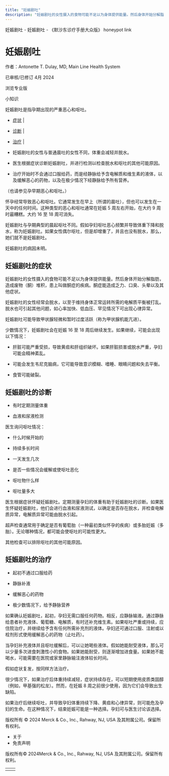 ```yaml
---
title: "妊娠剧吐"
description: "妊娠剧吐的女性摄入的食物可能不足以为身体提供能量。然后身体开始分解脂肪，造成废物（酮）堆积，患上叫做酮症的疾病。酮症能造成乏力、口臭、头晕以及其他症状。"
---
```


﻿妊娠剧吐 \- 妊娠剧吐 \- 《默沙东诊疗手册大众版》 honeypot link

# 妊娠剧吐

作者：Antonette T. Dulay, MD, Main Line Health System

已审核/已修订 4月 2024

浏览专业版

小知识

妊娠剧吐是指孕期出现的严重恶心和呕吐。

- [症状](#症状_v37918540_zh) \|
- [诊断](#诊断_v813038_zh) \|
- [治疗](#治疗_v8949768_zh) \|

- 妊娠剧吐的女性与普通晨吐的女性不同，体重会减轻并脱水。

- 医生根据症状诊断妊娠剧吐，并进行检测以检查脱水和呕吐的其他可能原因。

- 治疗开始时不会通过口服给药，而是经静脉给予含电解质和维生素的液体，以及缓解恶心的药物，以及在极少情况下经静脉给予所有营养。


（也请参见孕早期恶心和呕吐。）

怀孕经常导致恶心和呕吐。它通常发生在早上（所谓的晨吐），但也可以发生在一天中的任何时间。这种类型的恶心和呕吐通常在妊娠 5 周左右开始，在大约 9 周时最糟糕。大约 16 至 18 周可消失。

妊娠剧吐与孕期典型的晨起呕吐不同。假如孕妇呕吐恶心频繁并导致体重下降和脱水，称为妊娠剧吐。如果女性偶尔呕吐，但是却增重了，并且也没有脱水，那么，她们就不是妊娠剧吐。

妊娠剧吐的病因未明。

## 妊娠剧吐的症状

妊娠剧吐的女性摄入的食物可能不足以为身体提供能量。然后身体开始分解脂肪，造成废物（酮）堆积，患上叫做酮症的疾病。酮症能造成乏力、口臭、头晕以及其他症状。

妊娠剧吐的女性经常会脱水，以至于维持身体正常运转所需的电解质平衡被打乱。脱水也可引起其他问题，如心率加快、低血压、罕见情况下可出现心律异常。

妊娠剧吐可能导致甲状腺轻微和暂时过度活跃（称为甲状腺机能亢进）。

少数情况下，妊娠剧吐会在妊娠 16 至 18 周后继续发生。如果继续，可能会出现以下情况：

- 肝脏可能严重受损，导致黄疸和肝组织破坏。如果肝脏损害或脱水严重，孕妇可能会精神紊乱。

- 可能会发生韦尼克脑病，它可能导致意识模糊、嗜睡、眼睛问题和失去平衡。

- 食管可能破裂。


## 妊娠剧吐的诊断

- 有时定期测量体重

- 血液和尿液检测


医生询问呕吐情况：

- 什么时候开始的

- 持续多长时间

- 一天发生几次

- 是否一些情况会缓解或使呕吐恶化

- 呕吐物什么样

- 呕吐量多大


医生根据症状怀疑妊娠剧吐。定期测量孕妇的体重有助于妊娠剧吐的诊断。如果医生怀疑妊娠剧吐，他们会进行血液和尿液测试，以确定是否存在脱水，并检查电解质异常，电解质异常可能由脱水引起。

超声检查通常用于确定是否有葡萄胎（一种最初类似怀孕的疾病）或多胎妊娠（多胎）。无论哪种情况，都可能会使呕吐的可能性更大。

其他检查可以排除呕吐的其他可能原因。

## 妊娠剧吐的治疗

- 起初不通过口服给药

- 静脉补液

- 缓解恶心的药物

- 极少数情况下，给予静脉营养


如果确认妊娠剧吐，起初，孕妇无需口服任何药物。相反，应静脉输液。通过静脉给患者补充液体、葡萄糖、电解质，有时还补充维生素。如果呕吐严重或持续，应住院治疗，并继续给予含有任何所需补充剂的液体。孕妇还可通过口服、注射或以栓剂形式使用缓解恶心的药物（止吐药）。

当孕妇补充液体并且呕吐缓解后，可以让她喝些液体。假如她能耐受液体，那么可以少量多次进食刺激性小的食物。如果她能耐受，则逐渐增加进食量。如果她不能喝水，可能需要在医院或家里静脉输注液体较长时间。

假如症状复发，按同样方法治疗。

很少情况下，如果治疗后体重持续减轻，症状持续存在，可以短期使用皮质类固醇（例如，甲基强的松龙）。然而，在妊娠 8 周之前很少使用，因为它们会导致出生缺陷。

如果治疗后继续呕吐，并导致孕妇体重持续下降、黄疸和心律异常，则可能危及孕妇的生命。在这种情况下，结束妊娠可能是一种选择。孕妇可与医生讨论该选择。



版权所有 © 2024
Merck & Co., Inc., Rahway, NJ, USA 及其附属公司。保留所有权利。

- 关于
- 免责声明

版权所有© 2024Merck & Co., Inc., Rahway, NJ, USA 及其附属公司。保留所有权利。

|     |     |
| --- | --- |
|  |  |